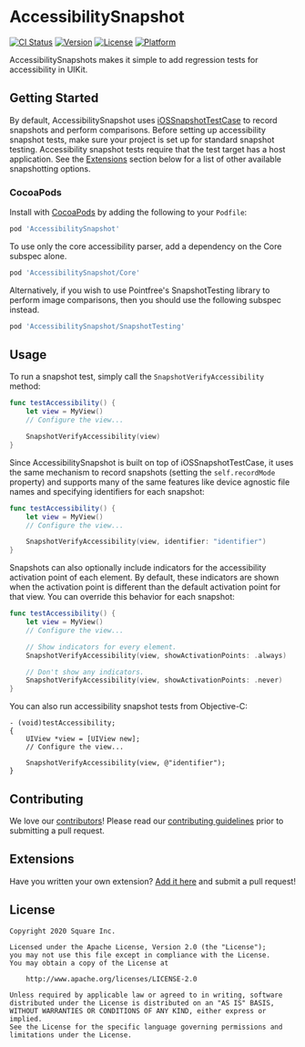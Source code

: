 # AccessibilitySnapshot

[![CI Status](https://img.shields.io/travis/CashApp/AccessibilitySnapshot.svg?style=flat)](https://travis-ci.org/CashApp/AccessibilitySnapshot)
[![Version](https://img.shields.io/cocoapods/v/AccessibilitySnapshot.svg?style=flat)](https://cocoapods.org/pods/AccessibilitySnapshot)
[![License](https://img.shields.io/cocoapods/l/AccessibilitySnapshot.svg?style=flat)](https://cocoapods.org/pods/AccessibilitySnapshot)
[![Platform](https://img.shields.io/cocoapods/p/AccessibilitySnapshot.svg?style=flat)](https://cocoapods.org/pods/AccessibilitySnapshot)

AccessibilitySnapshots makes it simple to add regression tests for accessibility in UIKit.

## Getting Started

By default, AccessibilitySnapshot uses [iOSSnapshotTestCase](https://github.com/uber/ios-snapshot-test-case) to record snapshots and perform comparisons. Before setting up accessibility snapshot tests, make sure your project is set up for standard snapshot testing. Accessibility snapshot tests require that the test target has a host application. See the [Extensions](#extensions) section below for a list of other available snapshotting options.

### CocoaPods

Install with [CocoaPods](https://cocoapods.org) by adding the following to your `Podfile`:

```ruby
pod 'AccessibilitySnapshot'
```

To use only the core accessibility parser, add a dependency on the Core subspec alone.

```ruby
pod 'AccessibilitySnapshot/Core'
```

Alternatively, if you wish to use Pointfree's SnapshotTesting library to perform image comparisons, then you should use the following subspec instead.

```ruby
pod 'AccessibilitySnapshot/SnapshotTesting'
```

## Usage

To run a snapshot test, simply call the `SnapshotVerifyAccessibility` method:

```swift
func testAccessibility() {
    let view = MyView()
    // Configure the view...

    SnapshotVerifyAccessibility(view)
}
```

Since AccessibilitySnapshot is built on top of iOSSnapshotTestCase, it uses the same mechanism to record snapshots (setting the `self.recordMode` property) and supports many of the same features like device agnostic file names and specifying identifiers for each snapshot:

```swift
func testAccessibility() {
    let view = MyView()
    // Configure the view...

    SnapshotVerifyAccessibility(view, identifier: "identifier")
}
```

Snapshots can also optionally include indicators for the accessibility activation point of each element. By default, these indicators are shown when the activation point is different than the default activation point for that view. You can override this behavior for each snapshot:

```swift
func testAccessibility() {
    let view = MyView()
    // Configure the view...

    // Show indicators for every element.
    SnapshotVerifyAccessibility(view, showActivationPoints: .always)

    // Don't show any indicators.
    SnapshotVerifyAccessibility(view, showActivationPoints: .never)
}
```

You can also run accessibility snapshot tests from Objective-C:

```objc
- (void)testAccessibility;
{
    UIView *view = [UIView new];
    // Configure the view...

    SnapshotVerifyAccessibility(view, @"identifier");
}
```

## Contributing

We love our
[contributors](https://github.com/CashApp/AccessibilitySnapshot/graphs/contributors)!
Please read our [contributing guidelines](CONTRIBUTING.md) prior to submitting
a pull request.

## Extensions

Have you written your own extension? [Add it here](https://github.com/cashapp/AccessibilitySnapshot/edit/master/README.md) and submit a pull request!

## License

```
Copyright 2020 Square Inc.

Licensed under the Apache License, Version 2.0 (the "License");
you may not use this file except in compliance with the License.
You may obtain a copy of the License at

    http://www.apache.org/licenses/LICENSE-2.0

Unless required by applicable law or agreed to in writing, software
distributed under the License is distributed on an "AS IS" BASIS,
WITHOUT WARRANTIES OR CONDITIONS OF ANY KIND, either express or implied.
See the License for the specific language governing permissions and
limitations under the License.
```
